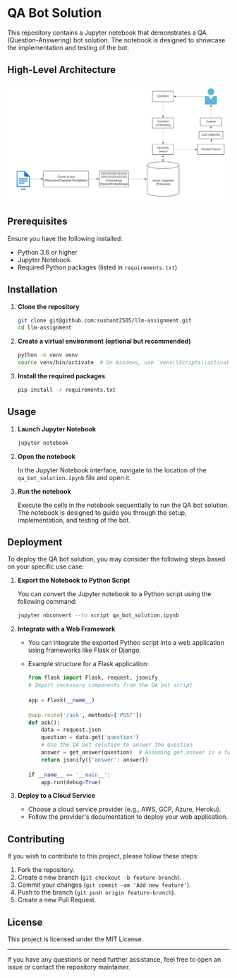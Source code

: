 # QA Bot Solution

This repository contains a Jupyter notebook that demonstrates a QA (Question-Answering) bot solution. The notebook is designed to showcase the implementation and testing of the bot.

## High-Level Architecture

![High-level Architecture Diagram](QAHighLevelDesign.jpeg)

## Prerequisites

Ensure you have the following installed:

- Python 3.6 or higher
- Jupyter Notebook
- Required Python packages (listed in `requirements.txt`)

## Installation

1. **Clone the repository**

    ```bash
    git clone git@github.com:sushant2505/llm-assignment.git
    cd llm-assignment
    ```

2. **Create a virtual environment (optional but recommended)**

    ```bash
    python -m venv venv
    source venv/bin/activate  # On Windows, use `venv\\Scripts\\activate`
    ```

3. **Install the required packages**

    ```bash
    pip install -r requirements.txt
    ```

## Usage

1. **Launch Jupyter Notebook**

    ```bash
    jupyter notebook
    ```

2. **Open the notebook**

    In the Jupyter Notebook interface, navigate to the location of the `qa_bot_solution.ipynb` file and open it.

3. **Run the notebook**

    Execute the cells in the notebook sequentially to run the QA bot solution. The notebook is designed to guide you through the setup, implementation, and testing of the bot.

## Deployment

To deploy the QA bot solution, you may consider the following steps based on your specific use case:

1. **Export the Notebook to Python Script**

    You can convert the Jupyter notebook to a Python script using the following command:

    ```bash
    jupyter nbconvert --to script qa_bot_solution.ipynb
    ```

2. **Integrate with a Web Framework**

    - You can integrate the exported Python script into a web application using frameworks like Flask or Django.
    - Example structure for a Flask application:

        ```python
        from flask import Flask, request, jsonify
        # Import necessary components from the QA bot script

        app = Flask(__name__)

        @app.route('/ask', methods=['POST'])
        def ask():
            data = request.json
            question = data.get('question')
            # Use the QA bot solution to answer the question
            answer = get_answer(question)  # Assuming get_answer is a function in your script
            return jsonify({'answer': answer})

        if __name__ == '__main__':
            app.run(debug=True)
        ```

3. **Deploy to a Cloud Service**

    - Choose a cloud service provider (e.g., AWS, GCP, Azure, Heroku).
    - Follow the provider's documentation to deploy your web application.

## Contributing

If you wish to contribute to this project, please follow these steps:

1. Fork the repository.
2. Create a new branch (`git checkout -b feature-branch`).
3. Commit your changes (`git commit -am 'Add new feature'`).
4. Push to the branch (`git push origin feature-branch`).
5. Create a new Pull Request.

## License

This project is licensed under the MIT License.

---

If you have any questions or need further assistance, feel free to open an issue or contact the repository maintainer.
